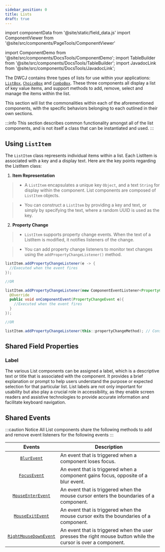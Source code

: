 ```yaml
---
sidebar_position: 0
title: Lists
draft: true
---
```


import componentData from '@site/static/field_data.js'
import ComponentViewer from '@site/src/components/PageTools/ComponentViewer'

import ComponentDemo from '@site/src/components/DocsTools/ComponentDemo';
import TableBuilder from '@site/src/components/DocsTools/TableBuilder';
import JavadocLink from '@site/src/components/DocsTools/JavadocLink';

<JavadocLink type="engine" location="org/dwcj/component/list/DwcList"/>

The DWCJ contains three types of lists for use within your applications: [`ListBox`](docs/components/list-components/listbox), [`ChoiceBox`](docs/components/list-components/choicebox) and [`ComboBox`](docs/components/list-components/combobox). These three components all display a list of key value items, and support methods to add, remove, select and manage the items within the list. 

This section will list the commonalities within each of the aforementioned components, with the specific behaviors belonging to each outlined in their own sections.

:::info
This section describes common functionality amongst all of the list components, and is not itself a class that can be instantiated and used.
:::

## Using `ListItem`

The `ListItem` class represents individual items within a list. Each ListItem is associated with a key and a display text. Here are the key points regarding the ListItem class:

1. **Item Representation**

  >- A `ListItem` encapsulates a unique key `Object`, and a text `String` for display within the component. List components are composed of `ListItem` objects.

  >- You can construct a `ListItem` by providing a key and text, or simply by specifying the text, where a random UUID is used as the key.

2. **Property Change**

  >- `ListItem` supports property change events. When the text of a ListItem is modified, it notifies listeners of the change.

  >- You can add property change listeners to monitor text changes using the `addPropertyChangeListener()` method.

```java
listItem.addPropertyChangeListener(e -> {
  //Executed when the event fires
});

//OR

listItem.addPropertyChangeListener(new ComponentEventListener<PropertyChangeEvent>() {
  @Override
  public void onComponentEvent(PropertyChangeEvent e){
    //Executed when the event fires
  }
});

//OR

listItem.addPropertyChangeListener(this::propertyChangeMethod); // Consumer method
```


## Shared Field Properties 

### Label

The various List components can be assigned a label, which is a descriptive text or title that is associated with the component. It provides a brief explanation or prompt to help users understand the purpose or expected selection for that particular list. List labels are not only important for usability but also play a crucial role in accessibility, as they enable screen readers and assistive technologies to provide accurate information and facilitate keyboard navigation.

<!-- ADD DEMO WITH ALL THREE AND A LABEL -->

## Shared Events

:::caution Notice
All List components share the following methods to add and remove event listeners for the following events
:::

| Events | Description |
|:-:|-|
|[`BlurEvent`](../events/BlurEvent)|An event that is triggered when a component loses focus.|
|[`FocusEvent`](../events/FocusEvent)|An event that is triggered when a component gains focus, opposite of a blur event. |
|[`MouseEnterEvent`](../events/MouseEnterEvent)|An event that is triggered when the mouse cursor enters the boundaries of a component. |
|[`MouseExitEvent`](../events/MouseExitEvent)|An event that is triggered when the mouse cursor exits the boundaries of a component. |
|[`RightMouseDownEvent`](../events/RightMouseDownEvent)|An event that is triggered when the user presses the right mouse button while the cursor is over a component.|
